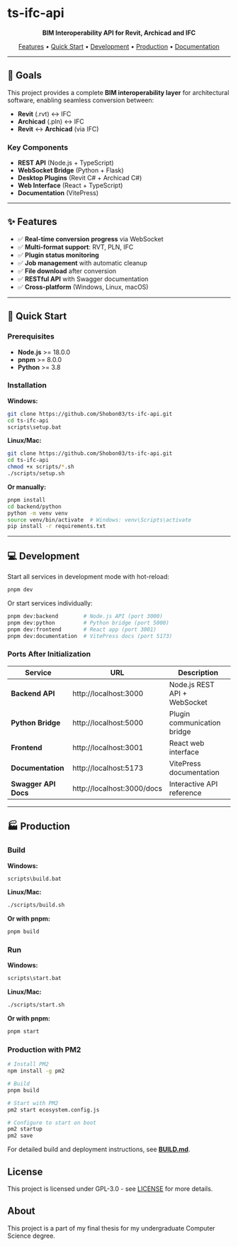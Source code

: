 # ts-ifc-api

<p align="center">
<strong>BIM Interoperability API for Revit, Archicad and IFC</strong>
</p>

<p align="center">
  <a href="#-features">Features</a> •
  <a href="#-quick-start">Quick Start</a> •
  <a href="#-development">Development</a> •
  <a href="#-production">Production</a> •
  <a href="#-documentation">Documentation</a>
</p>

---

## 🎯 Goals

This project provides a complete **BIM interoperability layer** for architectural software, enabling seamless conversion between:
- **Revit** (.rvt) ↔ IFC
- **Archicad** (.pln) ↔ IFC
- **Revit** ↔ **Archicad** (via IFC)

### Key Components
- **REST API** (Node.js + TypeScript)
- **WebSocket Bridge** (Python + Flask)
- **Desktop Plugins** (Revit C# + Archicad C#)
- **Web Interface** (React + TypeScript)
- **Documentation** (VitePress)

---

## ✨ Features

- ✅ **Real-time conversion progress** via WebSocket
- ✅ **Multi-format support**: RVT, PLN, IFC
- ✅ **Plugin status monitoring**
- ✅ **Job management** with automatic cleanup
- ✅ **File download** after conversion
- ✅ **RESTful API** with Swagger documentation
- ✅ **Cross-platform** (Windows, Linux, macOS)

---

## 🚀 Quick Start

### Prerequisites
- **Node.js** >= 18.0.0
- **pnpm** >= 8.0.0
- **Python** >= 3.8

### Installation

**Windows:**
```bash
git clone https://github.com/Shobon03/ts-ifc-api.git
cd ts-ifc-api
scripts\setup.bat
```

**Linux/Mac:**
```bash
git clone https://github.com/Shobon03/ts-ifc-api.git
cd ts-ifc-api
chmod +x scripts/*.sh
./scripts/setup.sh
```

**Or manually:**
```bash
pnpm install
cd backend/python
python -m venv venv
source venv/bin/activate  # Windows: venv\Scripts\activate
pip install -r requirements.txt
```

---

## 💻 Development

Start all services in development mode with hot-reload:

```bash
pnpm dev
```

Or start services individually:

```bash
pnpm dev:backend        # Node.js API (port 3000)
pnpm dev:python         # Python bridge (port 5000)
pnpm dev:frontend       # React app (port 3001)
pnpm dev:documentation  # VitePress docs (port 5173)
```

### Ports After Initialization

| Service | URL | Description |
|---------|-----|-------------|
| **Backend API** | http://localhost:3000 | Node.js REST API + WebSocket |
| **Python Bridge** | http://localhost:5000 | Plugin communication bridge |
| **Frontend** | http://localhost:3001 | React web interface |
| **Documentation** | http://localhost:5173 | VitePress documentation |
| **Swagger API Docs** | http://localhost:3000/docs | Interactive API reference |

---

## 🏭 Production

### Build

**Windows:**
```bash
scripts\build.bat
```

**Linux/Mac:**
```bash
./scripts/build.sh
```

**Or with pnpm:**
```bash
pnpm build
```

### Run

**Windows:**
```bash
scripts\start.bat
```

**Linux/Mac:**
```bash
./scripts/start.sh
```

**Or with pnpm:**
```bash
pnpm start
```

### Production with PM2

```bash
# Install PM2
npm install -g pm2

# Build
pnpm build

# Start with PM2
pm2 start ecosystem.config.js

# Configure to start on boot
pm2 startup
pm2 save
```

For detailed build and deployment instructions, see **[BUILD.md](BUILD.md)**.

## License

This project is licensed under GPL-3.0 - see [LICENSE](LICENSE) for more details.

## About

This project is a part of my final thesis for my undergraduate Computer Science degree.